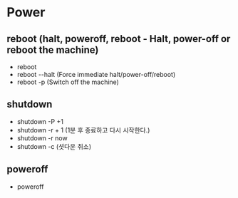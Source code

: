 # Power

## reboot (halt, poweroff, reboot - Halt, power-off or reboot the machine)

- reboot
- reboot --halt (Force immediate halt/power-off/reboot)
- reboot -p (Switch off the machine)

## shutdown

- shutdown -P +1
- shutdown -r + 1 (1분 후 종료하고 다시 시작한다.)
- shutdown -r now
- shutdown -c (셧다운 취소)

## poweroff

- poweroff